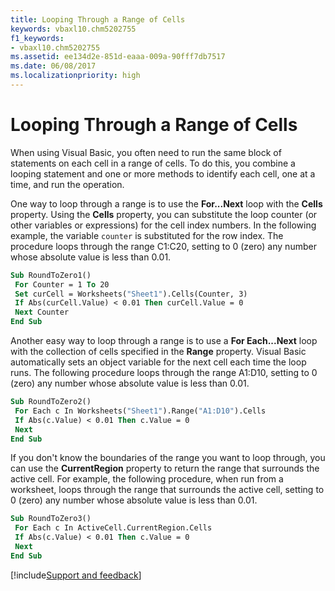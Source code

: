 ```yaml
---
title: Looping Through a Range of Cells
keywords: vbaxl10.chm5202755
f1_keywords:
- vbaxl10.chm5202755
ms.assetid: ee134d2e-851d-eaaa-009a-90fff7db7517
ms.date: 06/08/2017
ms.localizationpriority: high
---
```



# Looping Through a Range of Cells

When using Visual Basic, you often need to run the same block of statements on each cell in a range of cells. To do this, you combine a looping statement and one or more methods to identify each cell, one at a time, and run the operation.

One way to loop through a range is to use the **For...Next** loop with the **Cells** property. Using the **Cells** property, you can substitute the loop counter (or other variables or expressions) for the cell index numbers. In the following example, the variable `counter` is substituted for the row index. The procedure loops through the range C1:C20, setting to 0 (zero) any number whose absolute value is less than 0.01.



```vb
Sub RoundToZero1() 
 For Counter = 1 To 20 
 Set curCell = Worksheets("Sheet1").Cells(Counter, 3) 
 If Abs(curCell.Value) < 0.01 Then curCell.Value = 0 
 Next Counter 
End Sub
```

Another easy way to loop through a range is to use a **For Each...Next** loop with the collection of cells specified in the **Range** property. Visual Basic automatically sets an object variable for the next cell each time the loop runs. The following procedure loops through the range A1:D10, setting to 0 (zero) any number whose absolute value is less than 0.01.



```vb
Sub RoundToZero2() 
 For Each c In Worksheets("Sheet1").Range("A1:D10").Cells 
 If Abs(c.Value) < 0.01 Then c.Value = 0 
 Next 
End Sub
```

If you don't know the boundaries of the range you want to loop through, you can use the **CurrentRegion** property to return the range that surrounds the active cell. For example, the following procedure, when run from a worksheet, loops through the range that surrounds the active cell, setting to 0 (zero) any number whose absolute value is less than 0.01.



```vb
Sub RoundToZero3() 
 For Each c In ActiveCell.CurrentRegion.Cells 
 If Abs(c.Value) < 0.01 Then c.Value = 0 
 Next 
End Sub
```

[!include[Support and feedback](~/includes/feedback-boilerplate.md)]
